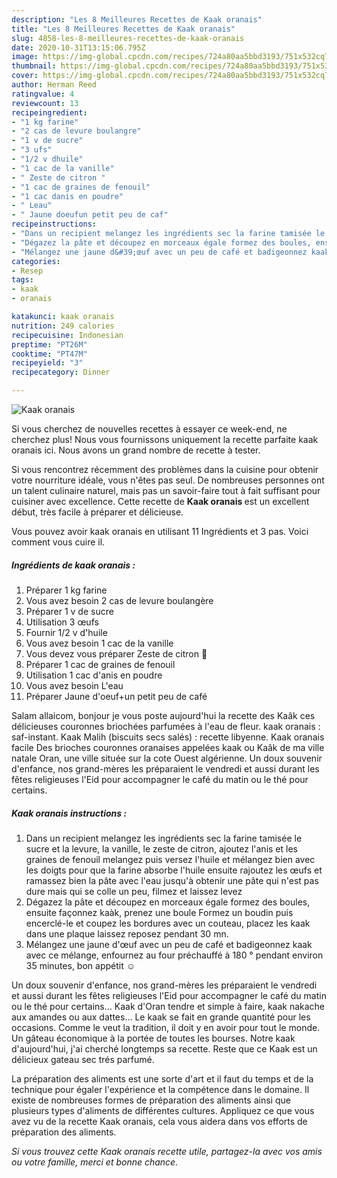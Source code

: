 ```yaml
---
description: "Les 8 Meilleures Recettes de Kaak oranais"
title: "Les 8 Meilleures Recettes de Kaak oranais"
slug: 4858-les-8-meilleures-recettes-de-kaak-oranais
date: 2020-10-31T13:15:06.795Z
image: https://img-global.cpcdn.com/recipes/724a80aa5bbd3193/751x532cq70/kaak-oranais-photo-principale-de-la-recette.jpg
thumbnail: https://img-global.cpcdn.com/recipes/724a80aa5bbd3193/751x532cq70/kaak-oranais-photo-principale-de-la-recette.jpg
cover: https://img-global.cpcdn.com/recipes/724a80aa5bbd3193/751x532cq70/kaak-oranais-photo-principale-de-la-recette.jpg
author: Herman Reed
ratingvalue: 4
reviewcount: 13
recipeingredient:
- "1 kg farine"
- "2 cas de levure boulangre"
- "1 v de sucre"
- "3 ufs"
- "1/2 v dhuile"
- "1 cac de la vanille"
- " Zeste de citron "
- "1 cac de graines de fenouil"
- "1 cac danis en poudre"
- " Leau"
- " Jaune doeufun petit peu de caf"
recipeinstructions:
- "Dans un recipient melangez les ingrédients sec la farine tamisée le sucre et la levure, la vanille, le zeste de citron, ajoutez l&#39;anis et les graines de fenouil melangez puis versez l&#39;huile et mélangez bien avec les doigts pour que la farine absorbe l&#39;huile ensuite rajoutez les œufs et ramassez bien la pâte avec l&#39;eau jusqu&#39;à obtenir une pâte qui n&#39;est pas dure mais qui se colle un peu, filmez et laissez levez"
- "Dégazez la pâte et découpez en morceaux égale formez des boules, ensuite façonnez kaàk, prenez une boule Formez un boudin puis encerclé-le et coupez les bordures avec un couteau, placez les kaak dans une plaque laissez reposez pendant 30 mn."
- "Mélangez une jaune d&#39;œuf avec un peu de café et badigeonnez kaak avec ce mélange, enfournez au four préchauffé à 180 ° pendant environ 35 minutes, bon appétit ☺️"
categories:
- Resep
tags:
- kaak
- oranais

katakunci: kaak oranais 
nutrition: 249 calories
recipecuisine: Indonesian
preptime: "PT26M"
cooktime: "PT47M"
recipeyield: "3"
recipecategory: Dinner

---
```



![Kaak oranais](https://img-global.cpcdn.com/recipes/724a80aa5bbd3193/751x532cq70/kaak-oranais-photo-principale-de-la-recette.jpg)

Si vous cherchez de nouvelles recettes à essayer ce week-end, ne cherchez plus! Nous vous fournissons uniquement la recette parfaite kaak oranais ici. Nous avons un grand nombre de recette à tester.

Si vous rencontrez récemment des problèmes dans la cuisine pour obtenir votre nourriture idéale, vous n'êtes pas seul. De nombreuses personnes ont un talent culinaire naturel, mais pas un savoir-faire tout à fait suffisant pour cuisiner avec excellence. Cette recette de <strong> Kaak oranais </strong> est un excellent début, très facile à préparer et délicieuse.

<!--inarticleads1-->

Vous pouvez avoir kaak oranais en utilisant 11 Ingrédients et 3 pas. Voici comment vous cuire il.

##### Ingrédients de kaak oranais :

1. Préparer 1 kg farine
1. Vous avez besoin 2 cas de levure boulangère
1. Préparer 1 v de sucre
1. Utilisation 3 œufs
1. Fournir 1/2 v d&#39;huile
1. Vous avez besoin 1 cac de la vanille
1. Vous devez vous préparer  Zeste de citron 🍋
1. Préparer 1 cac de graines de fenouil
1. Utilisation 1 cac d&#39;anis en poudre
1. Vous avez besoin  L&#39;eau
1. Préparer  Jaune d&#39;oeuf+un petit peu de café


Salam allaicom, bonjour je vous poste aujourd&#39;hui la recette des Kaâk ces délicieuses couronnes briochées parfumées à l&#39;eau de fleur. kaak oranais : saf-instant. Kaak Malih (biscuits secs salés) : recette libyenne. Kaak oranais facile Des brioches couronnes oranaises appelées kaak ou Kaâk de ma ville natale Oran, une ville située sur la cote Ouest algérienne. Un doux souvenir d&#39;enfance, nos grand-mères les préparaient le vendredi et aussi durant les fêtes religieuses l&#39;Eid pour accompagner le café du matin ou le thé pour certains. 

<!--inarticleads2-->

##### Kaak oranais instructions :

1. Dans un recipient melangez les ingrédients sec la farine tamisée le sucre et la levure, la vanille, le zeste de citron, ajoutez l&#39;anis et les graines de fenouil melangez puis versez l&#39;huile et mélangez bien avec les doigts pour que la farine absorbe l&#39;huile ensuite rajoutez les œufs et ramassez bien la pâte avec l&#39;eau jusqu&#39;à obtenir une pâte qui n&#39;est pas dure mais qui se colle un peu, filmez et laissez levez
1. Dégazez la pâte et découpez en morceaux égale formez des boules, ensuite façonnez kaàk, prenez une boule Formez un boudin puis encerclé-le et coupez les bordures avec un couteau, placez les kaak dans une plaque laissez reposez pendant 30 mn.
1. Mélangez une jaune d&#39;œuf avec un peu de café et badigeonnez kaak avec ce mélange, enfournez au four préchauffé à 180 ° pendant environ 35 minutes, bon appétit ☺️


Un doux souvenir d&#39;enfance, nos grand-mères les préparaient le vendredi et aussi durant les fêtes religieuses l&#39;Eid pour accompagner le café du matin ou le thé pour certains… Kaak d&#39;Oran tendre et simple à faire, kaak nakache aux amandes ou aux dattes… Le kaak se fait en grande quantité pour les occasions. Comme le veut la tradition, il doit y en avoir pour tout le monde. Un gâteau économique à la portée de toutes les bourses. Notre kaak d&#39;aujourd&#39;hui, j&#39;ai cherché longtemps sa recette. Reste que ce Kaak est un délicieux gateau sec trés parfumé. 

<!--inarticleads1-->

<p>
La préparation des aliments est une sorte d'art et il faut du temps et de la technique pour égaler l'expérience et la compétence dans le domaine. Il existe de nombreuses formes de préparation des aliments ainsi que plusieurs types d'aliments de différentes cultures. Appliquez ce que vous avez vu de la recette Kaak oranais, cela vous aidera dans vos efforts de préparation des aliments.
</p>

<p>
<i>Si vous trouvez cette Kaak oranais recette utile, partagez-la avec vos amis ou votre famille, merci et bonne chance.</i>
</p>
